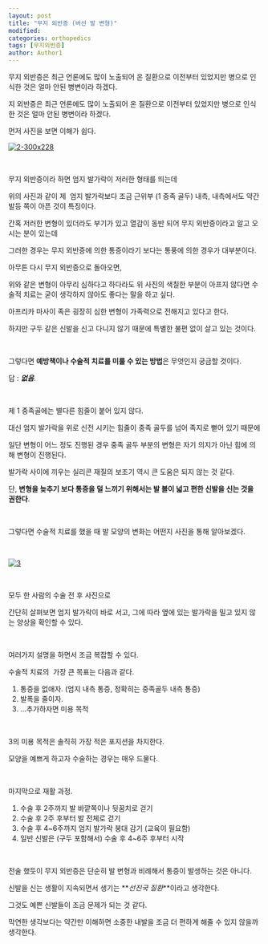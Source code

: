 ```yaml
---
layout: post
title: "무지 외반증 (버선 발 변형)"
modified:
categories: orthopedics
tags: [무지외반증]
author: Author1
---
```


무지 외반증은 최근 언론에도 많이 노출되어 온 질환으로 이전부터 있었지만 병으로 인식한 것은 얼마 안된 병변이라 하겠다.

지 외반증은 최근 언론에도 많이 노출되어 온 질환으로 이전부터 있었지만 병으로 인식한 것은 얼마 안된 병변이라 하겠다.

먼저 사진을 보면 이해가 쉽다.

<a href="https://i1.wp.com/kjwoo.com/oh/wp-content/uploads/2015/10/2-300x228.jpg" data-rel="lightbox-0" title=""><img class=" wp-image-135 aligncenter" src="https://i1.wp.com/kjwoo.com/oh/wp-content/uploads/2015/10/2-300x228.jpg?resize=300%2C228" alt="2-300x228" data-recalc-dims="1" /></a>

&nbsp;

무지 외반증이라 하면 엄지 발가락이 저러한 형태를 띄는데

위의 사진과 같이 제  엄지 발가락보다 조금 근위부 (1 중족 골두) 내측, 내측에서도 약간 발등 쪽이 아픈 것이 특징이다.

간혹 저러한 변형이 있더라도 부기가 있고 열감이 동반 되어 무지 외반증이라고 알고 오시는 분이 있는데

그러한 경우는 무지 외반증에 의한 통증이라기 보다는 통풍에 의한 경우가 대부분이다.

아무튼 다시 무지 외반증으로 돌아오면,

위와 같은 변형이 아무리 심하다고 하다라도 위 사진의 색칠한 부분이 아프지 않다면 수술적 치료는 굳이 생각하지 않아도 좋다는 말을 하고 싶다.

아프리카 마사이 족은 굉장히 심한 변형이 가족력으로 전해지고 있다고 한다.

하지만 구두 같은 신발을 신고 다니지 않기 때문에 특별한 불편 없이 살고 있는 것이다.

&nbsp;

그렇다면 **예방책이나 수술적 치료를 미룰 수 있는 방법**은 무엇인지 궁금할 것이다.

답 : _**없음**_.

&nbsp;

제 1 중족골에는 별다른 힘줄이 붙어 있지 않다.

대신 엄지 발가락을 위로 신전 시키는 힘줄이 중족 골두를 넘어 족지로 뻗어 있기 때문에

일단 변형이 어느 정도 진행된 경우 중족 골두 부분의 변형은 자기 의지가 아닌 힘에 의해 변형이 진행된다.

발가락 사이에 끼우는 실리콘 재질의 보조기 역시 큰 도움은 되지 않는 것 같다.

단, **변형을 늦추기 보다 통증을 덜 느끼기 위해서는 발 볼이 넓고 편한 신발을 신는 것을 권한다**.

&nbsp;

그렇다면 수술적 치료를 했을 때 발 모양의 변화는 어떤지 사진을 통해 알아보겠다.

&nbsp;

<a href="https://i2.wp.com/kjwoo.com/oh/wp-content/uploads/2015/10/31.png" data-rel="lightbox-1" title=""><img class="wp-image-117 aligncenter" src="https://i2.wp.com/kjwoo.com/oh/wp-content/uploads/2015/10/31.png?resize=789%2C413" alt="3" data-recalc-dims="1" /></a>

&nbsp;

모두 한 사람의 수술 전 후 사진으로

간단히 살펴보면 엄지 발가락이 바로 서고, 그에 따라 옆에 있는 발가락을 밀고 있지 않는 양상을 확인할 수 있다.

&nbsp;

여러가지 설명을 하면서 조금 복잡할 수 있다.

수술적 치료의  가장 큰 목표는 다음과 같다.

  1. 통증을 없애자. (엄지 내측 통증, 정확히는 중족골두 내측 통증)
  2. 발폭을 줄이자.
  3. &#8230;추가하자면 미용 목적

&nbsp;

3의 미용 목적은 솔직히 가장 적은 포지션을 차지한다.

모양을 예쁘게 하고자 수술하는 경우는 매우 드물다.

&nbsp;

마지막으로 재활 과정.

  1. 수술 후 2주까지 발 바깥쪽이나 뒷꿈치로 걷기
  2. 수술 후 2주 후부터 발 전체로 걷기
  3. 수술 후 4~6주까지 엄지 발가락 붕대 감기 (교육이 필요함)
  4. 일반 신발은 (구두 포함해서) 수술 후 4~6주 후부터 시작

&nbsp;

전술 했듯이 무지 외반증은 단순히 발 변형과 비례해서 통증이 발생하는 것은 아니다.

신발을 신는 생활이 지속되면서 생기는 **_선진국 질환_**이라고 생각한다.

그것도 예쁜 신발들이 조금 문제가 되는 것 같다.

막연한 생각보다는 약간만 이해하면 소중한 내발을 조금 더 편하게 해줄 수 있지 않을까 생각한다.

&nbsp;
